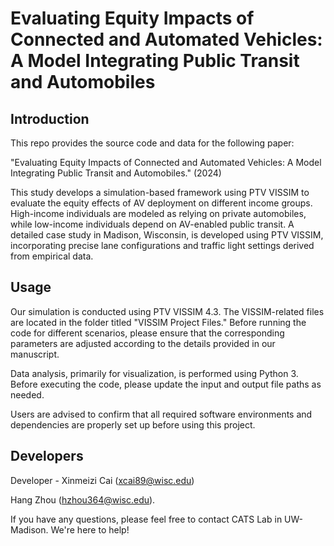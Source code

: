 # Evaluating Equity Impacts of Connected and Automated Vehicles: A Model Integrating Public Transit and Automobiles

## Introduction

This repo provides the source code and data for the following paper:

"Evaluating Equity Impacts of Connected and Automated Vehicles: A Model Integrating Public Transit and Automobiles." (2024)


This study develops a simulation-based framework using PTV VISSIM to evaluate the equity effects of AV deployment on different income groups. High-income individuals are modeled as relying on private automobiles, while low-income individuals depend on AV-enabled public transit. A detailed case study in Madison, Wisconsin, is developed using PTV VISSIM, incorporating precise lane configurations and traffic light settings derived from empirical data. 

## Usage

Our simulation is conducted using PTV VISSIM 4.3. The VISSIM-related files are located in the folder titled "VISSIM Project Files." Before running the code for different scenarios, please ensure that the corresponding parameters are adjusted according to the details provided in our manuscript.  

Data analysis, primarily for visualization, is performed using Python 3. Before executing the code, please update the input and output file paths as needed.  

Users are advised to confirm that all required software environments and dependencies are properly set up before using this project.  

## Developers

Developer - Xinmeizi Cai (xcai89@wisc.edu)

Hang Zhou (hzhou364@wisc.edu).

If you have any questions, please feel free to contact CATS Lab in UW-Madison. We're here to help!
